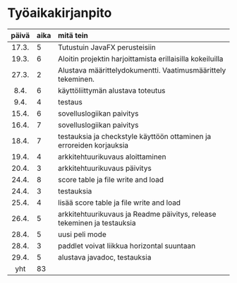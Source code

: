 # Työaikakirjanpito

| päivä | aika | mitä tein  |
| :----:|:-----| :-----|
| 17.3. | 5    | Tutustuin JavaFX perusteisiin |
| 19.3. | 6    | Aloitin projektin harjoittamista erillaisilla kokeiluilla |
| 27.3. | 2    | Alustava määrittelydokumentti. Vaatimusmäärittely tekeminen. |
| 8.4.  | 6    | käyttöliittymän alustava toteutus |
| 9.4.  | 4    | testaus |
| 15.4. | 6    | sovelluslogiikan paivitys |
| 16.4. | 7    | sovelluslogiikan paivitys |
| 18.4. | 7    | testauksia ja checkstyle käyttöön ottaminen ja erroreiden korjauksia |
| 19.4. | 4    | arkkitehtuurikuvaus aloittaminen |
| 20.4. | 3    | arkkitehtuurikuvaus päivitys |
| 24.4. | 8    | score table ja file write and load |
| 24.4. | 3    | testauksia |
| 25.4. | 4    | lisää score table ja file write and load |
| 26.4. | 5    | arkkitehtuurikuvaus ja Readme päivitys, release tekeminen ja testauksia |
| 28.4. | 5    | uusi peli mode |
| 28.4. | 3    | paddlet voivat liikkua horizontal suuntaan |
| 29.4. | 5    | alustava javadoc, testauksia|
| yht   | 83   | | 